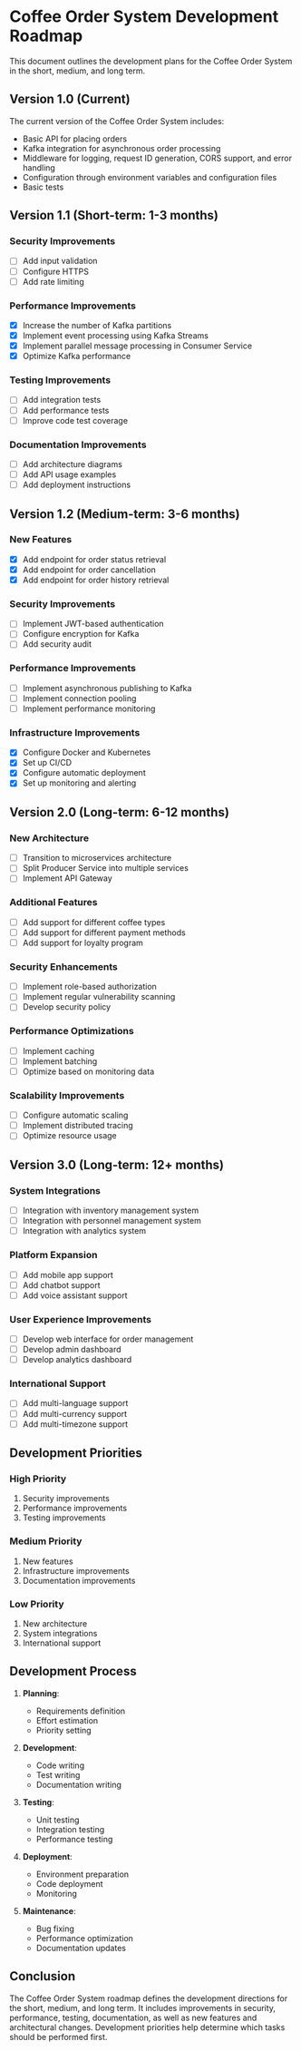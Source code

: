 # Coffee Order System Development Roadmap

This document outlines the development plans for the Coffee Order System in the short, medium, and long term.

## Version 1.0 (Current)

The current version of the Coffee Order System includes:

- Basic API for placing orders
- Kafka integration for asynchronous order processing
- Middleware for logging, request ID generation, CORS support, and error handling
- Configuration through environment variables and configuration files
- Basic tests

## Version 1.1 (Short-term: 1-3 months)

### Security Improvements

- [ ] Add input validation
- [ ] Configure HTTPS
- [ ] Add rate limiting

### Performance Improvements

- [x] Increase the number of Kafka partitions
- [x] Implement event processing using Kafka Streams
- [x] Implement parallel message processing in Consumer Service
- [x] Optimize Kafka performance

### Testing Improvements

- [ ] Add integration tests
- [ ] Add performance tests
- [ ] Improve code test coverage

### Documentation Improvements

- [ ] Add architecture diagrams
- [ ] Add API usage examples
- [ ] Add deployment instructions

## Version 1.2 (Medium-term: 3-6 months)

### New Features

- [x] Add endpoint for order status retrieval
- [x] Add endpoint for order cancellation
- [x] Add endpoint for order history retrieval

### Security Improvements

- [ ] Implement JWT-based authentication
- [ ] Configure encryption for Kafka
- [ ] Add security audit

### Performance Improvements

- [ ] Implement asynchronous publishing to Kafka
- [ ] Implement connection pooling
- [ ] Implement performance monitoring

### Infrastructure Improvements

- [x] Configure Docker and Kubernetes
- [x] Set up CI/CD
- [x] Configure automatic deployment
- [x] Set up monitoring and alerting

## Version 2.0 (Long-term: 6-12 months)

### New Architecture

- [ ] Transition to microservices architecture
- [ ] Split Producer Service into multiple services
- [ ] Implement API Gateway

### Additional Features

- [ ] Add support for different coffee types
- [ ] Add support for different payment methods
- [ ] Add support for loyalty program

### Security Enhancements

- [ ] Implement role-based authorization
- [ ] Implement regular vulnerability scanning
- [ ] Develop security policy

### Performance Optimizations

- [ ] Implement caching
- [ ] Implement batching
- [ ] Optimize based on monitoring data

### Scalability Improvements

- [ ] Configure automatic scaling
- [ ] Implement distributed tracing
- [ ] Optimize resource usage

## Version 3.0 (Long-term: 12+ months)

### System Integrations

- [ ] Integration with inventory management system
- [ ] Integration with personnel management system
- [ ] Integration with analytics system

### Platform Expansion

- [ ] Add mobile app support
- [ ] Add chatbot support
- [ ] Add voice assistant support

### User Experience Improvements

- [ ] Develop web interface for order management
- [ ] Develop admin dashboard
- [ ] Develop analytics dashboard

### International Support

- [ ] Add multi-language support
- [ ] Add multi-currency support
- [ ] Add multi-timezone support

## Development Priorities

### High Priority

1. Security improvements
2. Performance improvements
3. Testing improvements

### Medium Priority

1. New features
2. Infrastructure improvements
3. Documentation improvements

### Low Priority

1. New architecture
2. System integrations
3. International support

## Development Process

1. **Planning**:
   - Requirements definition
   - Effort estimation
   - Priority setting

2. **Development**:
   - Code writing
   - Test writing
   - Documentation writing

3. **Testing**:
   - Unit testing
   - Integration testing
   - Performance testing

4. **Deployment**:
   - Environment preparation
   - Code deployment
   - Monitoring

5. **Maintenance**:
   - Bug fixing
   - Performance optimization
   - Documentation updates

## Conclusion

The Coffee Order System roadmap defines the development directions for the short, medium, and long term. It includes improvements in security, performance, testing, documentation, as well as new features and architectural changes. Development priorities help determine which tasks should be performed first.
